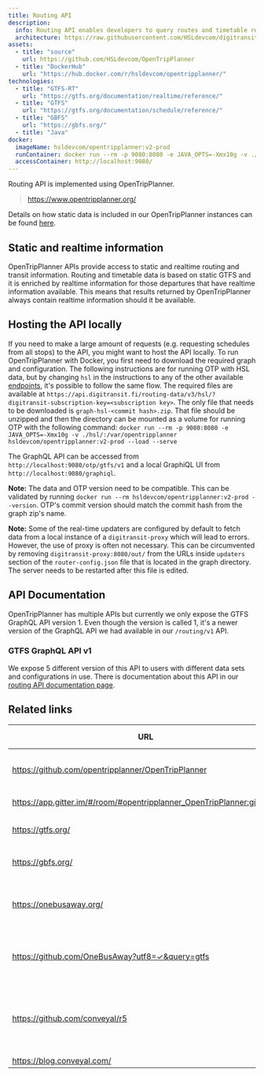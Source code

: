 ```yaml
---
title: Routing API
description:
  info: Routing API enables developers to query routes and timetable related information through a GraphQL interface.
  architecture: https://raw.githubusercontent.com/HSLdevcom/digitransit-site/master/src/pages/en/developers/architecture/x-apis/1-routing-api/architecture.xml
assets:
  - title: "source"
    url: https://github.com/HSLdevcom/OpenTripPlanner
  - title: "DockerHub"
    url: "https://hub.docker.com/r/hsldevcom/opentripplanner/"
technologies:
  - title: "GTFS-RT"
    url: "https://gtfs.org/documentation/realtime/reference/"
  - title: "GTFS"
    url: "https://gtfs.org/documentation/schedule/reference/"
  - title: "GBFS"
    url: "https://gbfs.org/"
  - title: "Java"
docker:
  imageName: hsldevcom/opentripplanner:v2-prod
  runContainer: docker run --rm -p 9080:8080 -e JAVA_OPTS=-Xmx10g -v ./hsl/:/var/opentripplanner hsldevcom/opentripplanner:v2-prod --load --serve
  accessContainer: http://localhost:9080/
---
```


Routing API is implemented using OpenTripPlanner.

> https://www.opentripplanner.org/

Details on how static data is included in our OpenTripPlanner instances can be found [here](../../../services/6-data-containers/routing-data/).

## Static and realtime information

OpenTripPlanner APIs provide access to static and realtime routing and transit information.
Routing and timetable data is based on static GTFS and it is enriched by realtime information for those departures that have realtime information available. This means that results returned by OpenTripPlanner always contain realtime information should it be
available.

## Hosting the API locally

If you need to make a large amount of requests (e.g. requesting schedules from all stops) to the API, you might want to host the API locally.
To run OpenTripPlanner with Docker, you first need to download the required graph and configuration. The following instructions are for
running OTP with HSL data, but by changing `hsl` in the instructions to any of the other available [endpoints](../../../apis/1-routing-api/#endpoints),
it's possible to follow the same flow. The required files are available at `https://api.digitransit.fi/routing-data/v3/hsl/?digitransit-subscription-key=<subscription key>`.
The only file that needs to be downloaded is `graph-hsl-<commit hash>.zip`. That file should be unzipped and then the directory can be mounted as
a volume for running OTP with the following command:
`docker run --rm -p 9080:8080 -e JAVA_OPTS=-Xmx10g -v ./hsl/:/var/opentripplanner hsldevcom/opentripplanner:v2-prod --load --serve`

The GraphQL API can be accessed from `http://localhost:9080/otp/gtfs/v1` and a local GraphiQL UI from `http://localhost:9080/graphiql`.

**Note:** The data and OTP version need to be compatible. This can be validated by running `docker run --rm hsldevcom/opentripplanner:v2-prod --version`. OTP's commit version should match the commit hash from the graph zip's name.

**Note:** Some of the real-time updaters are configured by default to fetch data from a local instance of a `digitransit-proxy` which will lead to errors. However, the use of proxy is often not necessary. This can be circumvented by removing `digitransit-proxy:8080/out/` from the URLs inside `updaters` section of the `router-config.json` file that is located in the graph directory. The server needs to be restarted after this file is edited.

## API Documentation

OpenTripPlanner has multiple APIs but currently we only expose the GTFS GraphQL API version 1. Even though the version is called 1, it's a newer version
of the GraphQL API we had available in our `/routing/v1` API.

### GTFS GraphQL API v1

We expose 5 different version of this API to users with different data sets and configurations in use. There is documentation about this API in our [routing API documentation page](../../../apis/1-routing-api/0-graphql/).

## Related links

| URL                                                           | Project description                                                                              |
| ------------------------------------------------------------- | ------------------------------------------------------------------------------------------------ |
| https://github.com/opentripplanner/OpenTripPlanner            | OpenTripPlanner upstream development on GitHub                                                   |
| https://app.gitter.im/#/room/#opentripplanner_OpenTripPlanner:gitter.im   | OpenTripPlanner Gitter room                                                            |
| https://gtfs.org/                        | Home page for the GTFS data standard           |
| https://gbfs.org/                        | Home page for the GBFS data standard           |
| https://onebusaway.org/                                       | OneBusAway: The Open Source platform for Real Time Transit Info                                  |
| https://github.com/OneBusAway?utf8=✓&query=gtfs               | GTFS related projects: Open-source transit app for real-time information                         |
| https://github.com/conveyal/r5                                | Conveyal R5 development on GitHub: Rapid Realistic Routing on Real-world and Reimagined networks |
| https://blog.conveyal.com/                                    | Conveyal blog                                                                                    |
